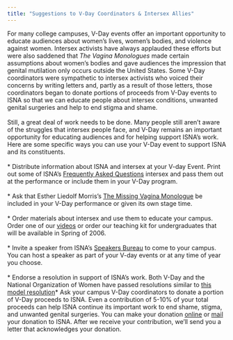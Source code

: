 ```yaml
---
title: "Suggestions to V-Day Coordinators & Intersex Allies"
---
```


For many college campuses, V-Day events offer an important opportunity to educate audiences about women’s lives, women’s bodies, and violence against women. Intersex activists have always applauded these efforts but were also saddened that _The Vagina Monologues_ made certain assumptions about women’s bodies and gave audiences the impression that genital mutilation only occurs outside the United States. Some V-Day coordinators were sympathetic to intersex activists who voiced their concerns by writing letters and, partly as a result of those letters, those coordinators began to donate portions of proceeds from V-Day events to <span class="caps">ISNA</span> so that we can educate people about intersex conditions, unwanted genital surgeries and help to end stigma and shame. <br><br>Still, a great deal of work needs to be done. Many people still aren’t aware of the struggles that intersex people face, and V-Day remains an important opportunity for educating audiences and for helping support <span class="caps">ISNA</span>’s work. Here are some specific ways you can use your V-Day event to support <span class="caps">ISNA</span> and its constituents. <br><br>* Distribute information about <span class="caps">ISNA</span> and intersex at your V-day Event. Print out some of <span class="caps">ISNA</span>’s [Frequently Asked Questions][1] intersex and pass them out at the performance or include them in your V-Day program.<br><br>* Ask that Esther Liedolf Morris’s [The Missing Vagina Monologue][2] be included in your V-Day performance or given its own stage time. <br><br>* Order materials about intersex and use them to educate your campus. Order one of our [videos][3] or order our teaching kit for undergraduates that will be available in Spring of 2006.<br><br>* Invite a speaker from <span class="caps">ISNA</span>’s [Speakers Bureau][4] to come to your campus. You can host a speaker as part of your V-day events or at any time of year you choose. <br><br>* Endorse a resolution in support of <span class="caps">ISNA</span>’s work. Both V-Day and the National Organization of Women have passed resolutions similar to [this model resolution][5]* Ask your campus V-Day coordinators to donate a portion of V-Day proceeds to <span class="caps">ISNA</span>. Even a contribution of 5-10% of your total proceeds can help <span class="caps">ISNA</span> continue its important work to end shame, stigma, and unwanted genital surgeries. You can make your donation [online][6] or [mail][7] your donation to <span class="caps">ISNA</span>. After we receive your contribution, we’ll send you a letter that acknowledges your donation. <br><br><br>

 [1]: http://www.isna.org/faqabout
 [2]: http://www.isna.org/missingvagina
 [3]: http://www.isna.org/videos
 [4]: http://www.isna.org/about/speakers/
 [5]: http://www.isna.org/node/78.%5Cn%5Cn
 [6]: /donate
 [7]: http://www.isna.org/about/contact
